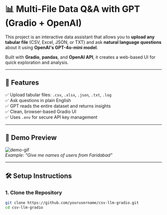 # 📊 Multi-File Data Q&A with GPT (Gradio + OpenAI)

This project is an interactive data assistant that allows you to **upload any tabular file** (CSV, Excel, JSON, or TXT) and ask **natural language questions** about it using **OpenAI's GPT-4o-mini model**.

Built with **Gradio**, **pandas**, and **OpenAI API**, it creates a web-based UI for quick exploration and analysis.

---

## 🚀 Features

✅ Upload tabular files: `.csv`, `.xlsx`, `.json`, `.txt`, `.log`  
✅ Ask questions in plain English  
✅ GPT reads the entire dataset and returns insights  
✅ Clean, browser-based Gradio UI  
✅ Uses `.env` for secure API key management

---

## 📸 Demo Preview

![demo-gif](https://github.com/yourusername/csv-llm-gradio/assets/demo.gif)  
*Example: “Give me names of users from Faridabad”*

---

## 🛠️ Setup Instructions

### 1. Clone the Repository

```bash
git clone https://github.com/yourusername/csv-llm-gradio.git
cd csv-llm-gradio
